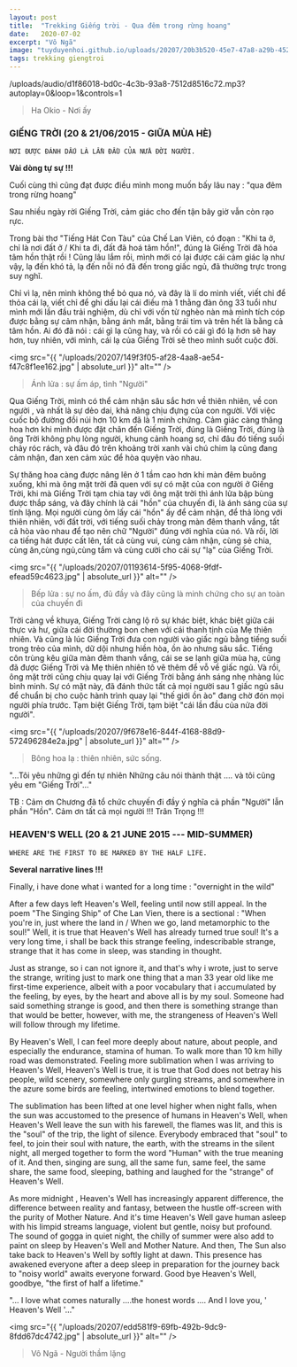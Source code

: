 ```yaml
---
layout: post
title:  "Trekking Giếng trời - Qua đêm trong rừng hoang"
date:   2020-07-02
excerpt: "Vô Ngã"
image: "tuyduyenhoi.github.io/uploads/20207/20b3b520-45e7-47a8-a29b-4524549509a4.jpg"
tags: trekking giengtroi
---
```


<p>/uploads/audio/d1f86018-bd0c-4c3b-93a8-7512d8516c72.mp3?autoplay=0&loop=1&controls=1</p>
<blockquote>Ha Okio - Nơi ấy</blockquote>

### GIẾNG TRỜI (20 & 21/06/2015 - GIỮA MÙA HÈ) 
```NƠI ĐƯỢC ĐÁNH DẤU LÀ LẦN ĐẦU CỦA NỬA ĐỜI NGƯỜI.```

**Vài dòng tự sự !!!**

Cuối cùng thì cũng đạt được điều mình mong muốn bấy lâu nay : "qua đêm trong rừng hoang"

Sau nhiều ngày rời Giếng Trời, cảm giác cho đến tận bây giờ vẫn còn rạo rực. 

Trong bài thơ "Tiếng Hát Con Tàu" của Chế Lan Viên, có đoạn : "Khi ta ở, chỉ là nơi đất ở / Khi ta đi, đất đã hoá tâm hồn!", 
đúng là Giếng Trời đã hóa tâm hồn thật rồi ! Cũng lâu lắm rồi, mình mới có lại được cái cảm giác lạ như vậy, lạ đến khó tả, lạ đến nỗi nó đã đến trong giấc ngủ, đã thường trực trong suy nghĩ. 

Chỉ vì lạ, nên mình không thể bỏ qua nó, và đây là lí do mình viết, viết chỉ để thỏa cái lạ, viết chỉ để ghi dấu lại cái điều mà 1 thằng đàn ông 33 tuổi như mình mới lần đầu trải nghiệm, dù chỉ với vốn từ nghèo nàn mà mình tích cóp được bằng sự cảm nhận, bằng ánh mắt, bằng trái tim và trên hết là bằng cả tâm hồn. Ai đó đã nói : cái gì lạ cũng hay, và rồi có cái gì đó lạ hơn sẽ hay hơn, tuy nhiên, với mình, cái lạ của Giếng Trời sẽ theo mình suốt cuộc đời. 

<span class="image fit"><img src="{{ "/uploads/20207/149f3f05-af28-4aa8-ae54-f47c8f1ee162.jpg" | absolute_url }}" alt="" /></span>
<blockquote>Ánh lửa : sự ấm áp, tình "Người"</blockquote>

Qua Giếng Trời, mình có thể cảm nhận sâu sắc hơn về thiên nhiên, về con người , và nhất là sự dẻo dai, khả năng chịu đựng của con người. Với việc cuốc bộ đường đồi núi hơn 10 km đã là 1 minh chứng. Cảm giác càng thăng hoa hơn khi mình được đặt chân đến Giếng Trời, đúng là Giếng Trời, đúng là ông Trời không phụ lòng người, khung cảnh hoang sơ, chỉ đâu đó tiếng suối chảy róc rách, và đâu đó trên khoảng trời xanh vài chú chim lạ cũng đang cảm nhận, đan xen cảm xúc để hòa quyện vào nhau. 

Sự thăng hoa càng được nâng lên ở 1 tầm cao hơn khi màn đêm buông xuống, khi mà ông mặt trời đã quen với sự có mặt của con người ở Giếng Trời, khi mà Giếng Trời tạm chia tay với ông mặt trời thì ánh lửa bập bùng được thắp sáng, và đây chính là cái "hồn" của chuyến đi, là ánh sáng của sự tĩnh lặng. Mọi người cùng ôm lấy cái "hồn" ấy để cảm nhận, để thả lòng với thiên nhiên, với đất trời, với tiếng suối chảy trong màn đêm thanh vắng, tất cả hòa vào nhau để tạo nên chữ "Người" đúng với nghĩa của nó. Và rồi, lời ca tiếng hát được cất lên, tất cả cùng vui, cùng cảm nhận, cùng sẻ chia, cùng ăn,cùng ngủ,cùng tắm và cùng cười cho cái sự "lạ" của Giếng Trời.

<span class="image fit"><img src="{{ "/uploads/20207/01193614-5f95-4068-9fdf-efead59c4623.jpg" | absolute_url }}" alt="" /></span>
<blockquote>Bếp lửa : sự no ấm, đủ đầy và đây cũng là minh chứng cho sự an toàn của chuyến đi</blockquote>

Trời càng về khuya, Giếng Trời càng lộ rõ sự khác biệt, khác biệt giữa cái thực và hư, giữa cái đời thường bon chen với cái thanh tịnh của Mẹ thiên nhiên. Và cũng là lúc Giếng Trời đưa con người vào giấc ngủ bằng tiếng suối trong trẻo của mình, dữ dội nhưng hiền hòa, ồn ào nhưng sâu sắc. Tiếng côn trùng kêu giữa màn đêm thanh vắng, cái se se lạnh giữa mùa hạ, cũng đã được Giếng Trời và Mẹ thiên nhiên tô vẽ thêm để vỗ về giấc ngủ. Và rồi, ông mặt trời cũng chịu quay lại với Giếng Trời bằng ánh sáng nhẹ nhàng lúc bình minh. Sự có mặt này, đã đánh thức tất cả mọi người sau 1 giấc ngủ sâu để chuẩn bị cho cuộc hành trình quay lại "thế giới ồn ào" đang chờ đón mọi người phía trước. Tạm biệt Giếng Trời, tạm biệt "cái lần đầu của nửa đời người".

<span class="image fit"><img src="{{ "/uploads/20207/9f678e16-844f-4168-88d9-572496284e2a.jpg" | absolute_url }}" alt="" /></span>
<blockquote>Bông hoa lạ : thiên nhiên, sức sống.</blockquote>

"...Tôi yêu những gì đến tự nhiên
Những câu nói thành thật
.... và tôi cũng yêu em "Giếng Trời"..."

TB : Cảm ơn Chương đã tổ chức chuyến đi đầy ý nghĩa cả phần "Người" lẫn phần "Hồn". Cảm ơn tất cả mọi người !!! Trân Trọng !!!

### HEAVEN'S WELL (20 & 21 JUNE 2015 --- MID-SUMMER) 
```WHERE ARE THE FIRST TO BE MARKED BY THE HALF LIFE.```

**Several narrative lines !!!**

Finally, i have done what i wanted for a long time : "overnight in the wild"

After a few days left Heaven's Well, feeling until now still appeal. In the poem "The Singing Ship" of Che Lan Vien, there is a sectional : "When you're in, just where the land in / When we go, land metamorphic to the soul!" Well, it is true that Heaven's Well has already turned true soul! It's a very long time, i shall be back this strange feeling, indescribable strange, strange that it has come in sleep, was standing in thought. 

Just as strange, so i can not ignore it, and that's why i wrote, just to serve the strange, writing just to mark one thing that a man 33 year old like me first-time experience, albeit with a poor vocabulary that i accumulated by the feeling, by eyes, by the heart and above all is by my soul. Someone had said something strange is good, and then there is something strange than that would be better, however, with me, the strangeness of Heaven's Well will follow through my lifetime. 

By Heaven's Well, I can feel more deeply about nature, about people, and especially the endurance, stamina of human. To walk more than 10 km hilly road was demonstrated. Feeling more sublimation when I was arriving to Heaven's Well, Heaven's Well is true, it is true that God does not betray his people, wild scenery, somewhere only gurgling streams, and somewhere in the azure some birds are feeling, intertwined emotions to blend together. 

The sublimation has been lifted at one level higher when night falls, when the sun was accustomed to the presence of humans in Heaven's Well, when Heaven's Well leave the sun with his farewell, the flames was lit, and this is the "soul" of the trip, the light of silence. Everybody embraced that "soul" to feel, to join their soul with nature, the earth, with the streams in the silent night, all merged together to form the word "Human" with the true meaning of it. And then, singing are sung, all the same fun, same feel, the same share, the same food, sleeping, bathing and laughed for the "strange" of Heaven's Well.

As more midnight , Heaven's Well has increasingly apparent difference, the difference between reality and fantasy, between the hustle off-screen with the purity of Mother Nature. And it's time Heaven's Well gave human asleep with his limpid streams language, violent but gentle, noisy but profound. The sound of gogga in quiet night, the chilly of summer were also add to paint on sleep by Heaven's Well and Mother Nature. And then, The Sun also take back to Heaven's Well by softly light at dawn. This presence has awakened everyone after a deep sleep in preparation for the journey back to "noisy world" awaits everyone forward. Good bye Heaven's Well, goodbye, "the first of half a lifetime."

"... I love what comes naturally
....the honest words
.... And I love you, ' Heaven's Well '..."

<span class="image fit"><img src="{{ "/uploads/20207/edd581f9-69fb-492b-9dc9-8fdd67dc4742.jpg" | absolute_url }}" alt="" /></span>
<blockquote>Vô Ngã - Người thầm lặng</blockquote>
